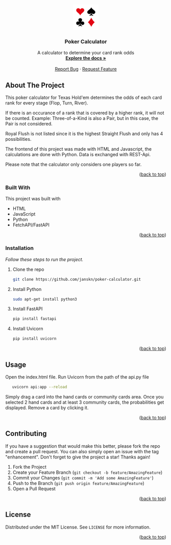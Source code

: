 <a name="readme-top"></a>

<!-- PROJECT LOGO -->
<br />
<div align="center">
  <a href="https://github.com/janskn/poker-calculator">
    <img src="src/frontend/images/logo.jpg" alt="Logo" width="80" height="80">
  </a>

  <h3 align="center">Poker Calculator</h3>

  <p align="center">
    A calculator to determine your card rank odds
    <br />
    <a href="https://github.com/janskn/poker-calculator"><strong>Explore the docs »</strong></a>
    <br />
    <br />
    <a href="https://github.com/janskn/poker-calculator/issues">Report Bug</a>
    ·
    <a href="https://github.com/janskn/poker-calculator/issues">Request Feature</a>
  </p>
</div>



<!-- ABOUT THE PROJECT -->
## About The Project

This poker calculator for Texas Hold'em determines the odds of each card rank for every stage (Flop, Turn, River).

If there is an occurance of a rank that is covered by a higher rank, it will not be counted. 
Example: Three-of-a-Kind is also a Pair, but in this case, the Pair is not considered.  

Royal Flush is not listed since it is the highest Straight Flush and only has 4 possibilities.

The frontend of this project was made with HTML and Javascript, the calculations are done with Python. Data is exchanged with REST-Api.

Please note that the calculator only considers one players so far.

<p align="right">(<a href="#readme-top">back to top</a>)</p>



### Built With

This project was built with

* HTML
* JavaScript
* Python
* FetchAPI/FastAPI

<p align="right">(<a href="#readme-top">back to top</a>)</p>



### Installation

_Follow these steps to run the project._

1. Clone the repo
   ```sh
   git clone https://github.com/janskn/poker-calculator.git
   ```
2. Install Python
   ```sh
   sudo apt-get install python3
   ```
3. Install FastAPI
   ```sh
   pip install fastapi
   ```
4. Install Uvicorn
   ```sh
   pip install uvicorn
   ```

<p align="right">(<a href="#readme-top">back to top</a>)</p>



<!-- USAGE EXAMPLES -->
## Usage

Open the index.html file.
Run Uvicorn from the path of the api.py file
```sh
   uvicorn api:app --reload
```

Simply drag a card into the hand cards or community cards area. 
Once you selected 2 hand cards and at least 3 community cards, the probabilities get displayed.
Remove a card by clicking it.

<p align="right">(<a href="#readme-top">back to top</a>)</p>



<!-- CONTRIBUTING -->
## Contributing

If you have a suggestion that would make this better, please fork the repo and create a pull request. You can also simply open an issue with the tag "enhancement".
Don't forget to give the project a star! Thanks again!

1. Fork the Project
2. Create your Feature Branch (`git checkout -b feature/AmazingFeature`)
3. Commit your Changes (`git commit -m 'Add some AmazingFeature'`)
4. Push to the Branch (`git push origin feature/AmazingFeature`)
5. Open a Pull Request

<p align="right">(<a href="#readme-top">back to top</a>)</p>



<!-- LICENSE -->
## License

Distributed under the MIT License. See `LICENSE` for more information.

<p align="right">(<a href="#readme-top">back to top</a>)</p>

